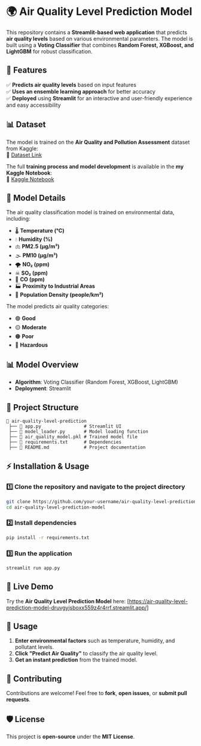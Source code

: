 # 🌍 Air Quality Level Prediction Model  

This repository contains a **Streamlit-based web application** that predicts **air quality levels** based on various environmental parameters. The model is built using a **Voting Classifier** that combines **Random Forest, XGBoost, and LightGBM** for robust classification.

## 🚀 Features  
✅ **Predicts air quality levels** based on input features  
✅ **Uses an ensemble learning approach** for better accuracy  
✅ **Deployed** using **Streamlit** for an interactive and user-friendly experience and easy accessibility 

## 📊 Dataset  
The model is trained on the **Air Quality and Pollution Assessment** dataset from Kaggle:  
🔗 [Dataset Link](https://www.kaggle.com/datasets/mujtabamatin/air-quality-and-pollution-assessment)  

The full **training process and model development** is available in the **my Kaggle Notebook**:  
🔗 [Kaggle Notebook](https://www.kaggle.com/code/suraninaranpanawa/air-quality-level-prediction-model)  

## 🧠 Model Details  
The air quality classification model is trained on environmental data, including:  
- 🌡 **Temperature (°C)**  
- 💧 **Humidity (%)**  
- 🫁 **PM2.5 (µg/m³)**  
- 🌫 **PM10 (µg/m³)**  
- 🌪 **NO₂ (ppm)**  
- ☠ **SO₂ (ppm)**  
- 🚗 **CO (ppm)**  
- 🏭 **Proximity to Industrial Areas**  
- 👥 **Population Density (people/km²)**  

The model predicts air quality categories:  
- 🟢 **Good**  
- 🟡 **Moderate**  
- 🟠 **Poor**  
- 🔴 **Hazardous**  

## 📊 Model Overview  
- **Algorithm**: Voting Classifier (Random Forest, XGBoost, LightGBM)  
- **Deployment**: Streamlit  

## 📂 Project Structure  
```
📁 air-quality-level-prediction  
 ├── 📄 app.py                # Streamlit UI  
 ├── 📄 model_loader.py       # Model loading function  
 ├── 📄 air_quality_model.pkl # Trained model file  
 ├── 📄 requirements.txt      # Dependencies  
 ├── 📄 README.md             # Project documentation    
```  

## ⚡ Installation & Usage  

### 1️⃣ Clone the repository and navigate to the project directory 
```bash
git clone https://github.com/your-username/air-quality-level-prediction-model.git
cd air-quality-level-prediction-model
```

### 2️⃣ Install dependencies  
```bash
pip install -r requirements.txt
```

### 3️⃣ Run the application  
```bash
streamlit run app.py
```

## 🚀 Live Demo  
Try the **Air Quality Level Prediction Model** here: [https://air-quality-level-prediction-model-druvgyjsboxx559z4r4rrf.streamlit.app/]  

## 🎯 Usage  
1. **Enter environmental factors** such as temperature, humidity, and pollutant levels.  
2. **Click "Predict Air Quality"** to classify the air quality level.  
3. **Get an instant prediction** from the trained model.  

## 🤝 Contributing  
Contributions are welcome! Feel free to **fork**, **open issues**, or **submit pull requests**.  

## 🛡️ License  
This project is **open-source** under the **MIT License**. 
